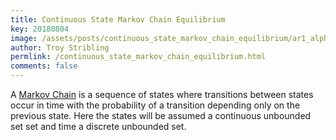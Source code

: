 ```yaml
---
title: Continuous State Markov Chain Equilibrium
key: 20180804
image: /assets/posts/continuous_state_markov_chain_equilibrium/ar1_alpha_sample_comparison.png
author: Troy Stribling
permlink: /continuous_state_markov_chain_equilibrium.html
comments: false
---
```


A [Markov Chain](https://en.wikipedia.org/wiki/Markov_chain) is a sequence of states
where transitions between states occur in time with
the probability of a transition depending only on the previous state. Here the
states will be assumed a continuous unbounded set set and time a discrete unbounded set.

<!--more-->
